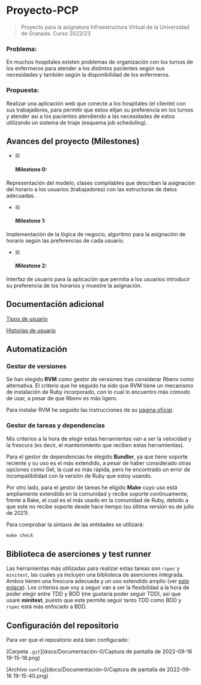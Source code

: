 # Proyecto-PCP
> Proyecto para la asignatura Infraestructura Virtual de la Universidad de Granada. Curso 2022/23

### Problema:

En muchos hospitales existen problemas de organización con los turnos de los enfermeros para atender a los distintos pacientes según sus necesidades y también según la disponibilidad de los enfermeros.

### Propuesta:

Realizar una aplicación web que conecte a los hospitales (el cliente) con sus trabajadores, para permitir que estos elijan su preferencia en los turnos y atender así a los pacientes atendiendo a las necesidades de estos utilizando un sistema de triaje (esquema job scheduling).

## Avances del proyecto (Milestones)

* [x] #### **Milestone 0:**

Representación del modelo, clases compilables que describan la asignación del horario a los usuarios (trabajadores) con las estructuras de datos adecuadas.

* [x] #### **Milestone 1:**

Implementación de la lógica de negocio, algoritmo para la asignación de horario según las preferencias de cada usuario.

* [x] #### **Milestone 2:**

Interfaz de usuario para la aplicación que permita a los usuarios introducir su preferencia de los horarios y muestre la asignación.


## Documentación adicional

[Tipos de usuario](docs/Documentación-1/users.md)

[Historias de usuario](docs/Documentación-1/HUs.md)

## Automatización

### Gestor de versiones

Se han elegido **RVM** como gestor de versiones tras considerar Rbenv como alternativa. El criterio que he seguido ha sido que RVM tiene un mecanismo de instalación de Ruby incorporado, con lo cual lo encuentro más cómodo de usar, a pesar de que Rbenv es más ligero.

Para instalar RVM he seguido las instrucciones de su [página oficial](https://rvm.io/rvm/install).

### Gestor de tareas y dependencias

Mis criterios a la hora de elegir estas herramientas van a ser la velocidad y la frescura (es decir, el mantenimiento que reciben estas herramientas).

Para el gestor de dependencias he elegido **Bundler**, ya que tiene soporte reciente y su uso es el más extendido, a pesar de haber considerado otras opciones como Gel, la cual es más rápida, pero he encontrado un error de incompatibilidad con la versión de Ruby que estoy usando.

Por otro lado, para el gestor de tareas he eligido **Make** cuyo uso está ampliamente extendido en la comunidad y recibe soporte continuamente, frente a Rake, el cual es el más usado en la comunidad de Ruby, debido a que este no recibe soporte desde hace tiempo (su última versión es de julio de 2021).

Para comprobar la sintaxis de las entidades se utilizará:

```makefile
make check
```

## Biblioteca de aserciones y test runner
Las herramientas más utilizadas para realizar estas tareas son `rspec` y `minitest`, las cuales ya incluyen una biblioteca de aserciones integrada. Ambos tienen una frescura adecuada y un uso extendido amplio (ver [este enlace](https://www.ruby-toolbox.com/categories/testing_frameworks)). Los criterios que voy a seguir van a ser la flexibilidad a la hora de poder elegir entre TDD y BDD (me gustaría poder seguir TDD), así que usaré **minitest**, puesto que este permite seguir tanto TDD como BDD y `rspec` está más enfocado a BDD.

## Configuración del repositorio

Para ver que el repositorio está bien configurado: 

[Carpeta `.git`](docs/Documentación-0/Captura de pantalla de 2022-09-16 19-15-18.png)

[Archivo `config`](docs/Documentación-0/Captura de pantalla de 2022-09-16 19-15-40.png)
